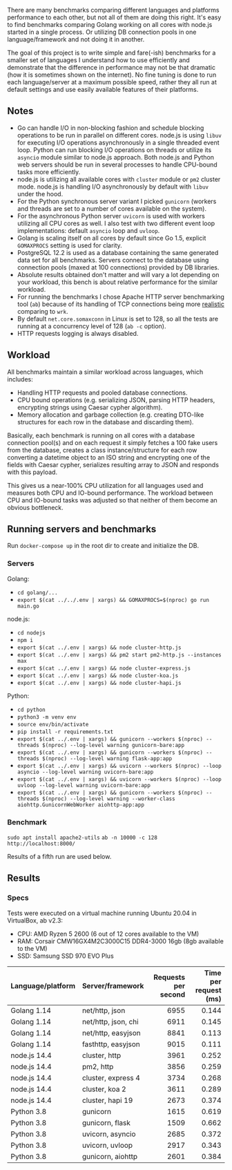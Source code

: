 There are many benchmarks comparing different languages and platforms performance to each other, but not all of them are doing this right. It's easy to find benchmarks comparing Golang working on all cores with node.js started in a single process. Or utilizing DB connection pools in one language/framework and not doing it in another.

The goal of this project is to write simple and fare(-ish) benchmarks for a smaller set of languages I understand how to use efficiently and demonstrate that the difference in performance may not be that dramatic (how it is sometimes shown on the internet). No fine tuning is done to run each language/server at a maximum possible speed, rather they all run at default settings and use easily available features of their platforms.

## Notes

- Go can handle I/O in non-blocking fashion and schedule blocking operations to be run in parallel on different cores. node.js is using `libuv` for executing I/O operations asynchronously in a single threaded event loop. Python can run blocking I/O operations on threads or utilize its `asyncio` module similar to node.js approach. Both node.js and Python web servers should be run in several processes to handle CPU-bound tasks more efficiently.
- node.js is utilizing all available cores with `cluster` module or `pm2` cluster mode. node.js is handling I/O asynchronously by default with `libuv` under the hood.
- For the Python synchronous server variant I picked `gunicorn` (workers and threads are set to a number of cores available on the system).
- For the asynchronous Python server `uvicorn` is used with workers utilizing all CPU cores as well. I also test with two different event loop implementations: default `asyncio` loop and `uvloop`.
- Golang is scaling itself on all cores by default since Go 1.5, explicit `GOMAXPROCS` setting is used for clarity.
- PostgreSQL 12.2 is used as a database containing the same generated data set for all benchmarks. Servers connect to the database using connection pools (maxed at 100 connections) provided by DB libraries.
- Absolute results obtained don't matter and will vary a lot depending on your workload, this bench is about relative performance for the similar workload.
- For running the benchmarks I chose Apache HTTP server benchmarking tool (`ab`) because of its handling of TCP connections being more [realistic](http://gwan.com/en_apachebench_httperf.html) comparing to `wrk`.
- By default `net.core.somaxconn` in Linux is set to 128, so all the tests are running at a concurrency level of 128 (`ab -c` option).
- HTTP requests logging is always disabled.

## Workload

All benchmarks maintain a similar workload across languages, which includes:

- Handling HTTP requests and pooled database connections.
- CPU bound operations (e.g. serializing JSON, parsing HTTP headers, encrypting strings using Caesar cypher algorithm).
- Memory allocation and garbage collection (e.g. creating DTO-like structures for each row in the database and discarding them).

Basically, each benchmark is running on all cores with a database connection pool(s) and on each request it simply fetches a 100 fake users from the database, creates a class instance/structure for each row converting a datetime object to an ISO string and encrypting one of the fields with Caesar cypher, serializes resulting array to JSON and responds with this payload.

This gives us a near-100% CPU utilization for all languages used and measures both CPU and IO-bound performance. The workload between CPU and IO-bound tasks was adjusted so that neither of them become an obvious bottleneck.

## Running servers and benchmarks

Run `docker-compose up` in the root dir to create and initialize the DB.

### Servers

Golang:
- `cd golang/...`
- `export $(cat ../../.env | xargs) && GOMAXPROCS=$(nproc) go run main.go`

node.js:
- `cd nodejs`
- `npm i`
- `export $(cat ../.env | xargs) && node cluster-http.js`
- `export $(cat ../.env | xargs) && pm2 start pm2-http.js --instances max`
- `export $(cat ../.env | xargs) && node cluster-express.js`
- `export $(cat ../.env | xargs) && node cluster-koa.js`
- `export $(cat ../.env | xargs) && node cluster-hapi.js`

Python:
- `cd python`
- `python3 -m venv env`
- `source env/bin/activate`
- `pip install -r requirements.txt`
- `export $(cat ../.env | xargs) && gunicorn --workers $(nproc) --threads $(nproc) --log-level warning gunicorn-bare:app`
- `export $(cat ../.env | xargs) && gunicorn --workers $(nproc) --threads $(nproc) --log-level warning flask-app:app`
- `export $(cat ../.env | xargs) && uvicorn --workers $(nproc) --loop asyncio --log-level warning uvicorn-bare:app`
- `export $(cat ../.env | xargs) && uvicorn --workers $(nproc) --loop uvloop --log-level warning uvicorn-bare:app`
- `export $(cat ../.env | xargs) && gunicorn --workers $(nproc) --threads $(nproc) --log-level warning --worker-class aiohttp.GunicornWebWorker aiohttp-app:app`

### Benchmark

`sudo apt install apache2-utils`
`ab -n 10000 -c 128 http://localhost:8000/`

Results of a fifth run are used below.

## Results

### Specs

Tests were executed on a virtual machine running Ubuntu 20.04 in VirtualBox, ab v2.3:

- CPU: AMD Ryzen 5 2600 (6 out of 12 cores available to the VM)
- RAM: Corsair CMW16GX4M2C3000C15 DDR4-3000 16gb (8gb available to the VM)
- SSD: Samsung SSD 970 EVO Plus

| Language/platform | Server/framework    | Requests per second  | Time per request (ms) |
| ----------------- | ------------------- | --------------------:| ---------------------:|
| Golang 1.14       | net/http, json      | 6955                 | 0.144                 |
| Golang 1.14       | net/http, json, chi | 6911                 | 0.145                 |
| Golang 1.14       | net/http, easyjson  | 8841                 | 0.113                 |
| Golang 1.14       | fasthttp, easyjson  | 9015                 | 0.111                 |
| node.js 14.4      | cluster, http       | 3961                 | 0.252                 |
| node.js 14.4      | pm2, http           | 3856                 | 0.259                 |
| node.js 14.4      | cluster, express 4  | 3734                 | 0.268                 |
| node.js 14.4      | cluster, koa 2      | 3611                 | 0.289                 |
| node.js 14.4      | cluster, hapi 19    | 2673                 | 0.374                 |
| Python 3.8        | gunicorn            | 1615                 | 0.619                 |
| Python 3.8        | gunicorn, flask     | 1509                 | 0.662                 |
| Python 3.8        | uvicorn, asyncio    | 2685                 | 0.372                 |
| Python 3.8        | uvicorn, uvloop     | 2917                 | 0.343                 |
| Python 3.8        | gunicorn, aiohttp   | 2601                 | 0.384                 |
